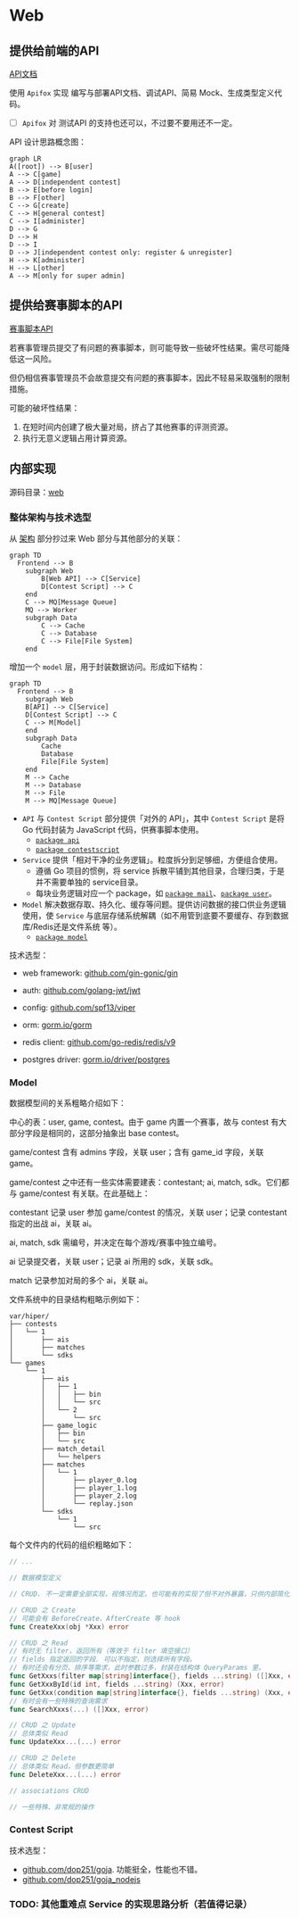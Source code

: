 # Web

## 提供给前端的API

[API文档](https://hiper-backend.apifox.cn)

使用 `Apifox` 实现 编写与部署API文档、调试API、简易 Mock、生成类型定义代码。

- [ ] `Apifox` 对 测试API 的支持也还可以，不过要不要用还不一定。

API 设计思路概念图：

```mermaid
graph LR
A([root]) --> B[user]
A --> C[game]
A --> D[independent contest]
B --> E[before login]
B --> F[other]
C --> G[create]
C --> H[general contest]
C --> I[administer]
D --> G
D --> H
D --> I
D --> J[independent contest only: register & unregister]
H --> K[administer]
H --> L[other]
A --> M[only for super admin]
```

## 提供给赛事脚本的API

[赛事脚本API](/user/local-admin/contest-script.md)

若赛事管理员提交了有问题的赛事脚本，则可能导致一些破坏性结果。需尽可能降低这一风险。

但仍相信赛事管理员不会故意提交有问题的赛事脚本，因此不轻易采取强制的限制措施。

可能的破坏性结果：

1. 在短时间内创建了极大量对局，挤占了其他赛事的评测资源。
2. 执行无意义逻辑占用计算资源。

## 内部实现

源码目录：[web](https://github.com/THUAI-ssast/hiper-backend/tree/main/web)

### 整体架构与技术选型

从 [架构](arch.zh.md) 部分抄过来 Web 部分与其他部分的关联：

```mermaid
graph TD
  Frontend --> B
    subgraph Web
		B[Web API] --> C[Service]
		D[Contest Script] --> C
    end
    C --> MQ[Message Queue]
    MQ --> Worker
    subgraph Data
		C --> Cache
		C --> Database
		C --> File[File System]
    end
```

增加一个 `model` 层，用于封装数据访问。形成如下结构：

```mermaid
graph TD
  Frontend --> B
    subgraph Web
    B[API] --> C[Service]
    D[Contest Script] --> C
	C --> M[Model]
    end
    subgraph Data
    	Cache
    	Database
    	File[File System]
    end
	M --> Cache
	M --> Database
	M --> File
    M --> MQ[Message Queue]
```

- `API` 与 `Contest Script` 部分提供「对外的 API」，其中 `Contest Script` 是将 Go 代码封装为 JavaScript 代码，供赛事脚本使用。
    - [`package api`](https://github.com/THUAI-ssast/hiper-backend/tree/main/web/api)
    - [`package contestscript`](https://github.com/THUAI-ssast/hiper-backend/tree/main/web/contestscript)
- `Service` 提供「相对干净的业务逻辑」。粒度拆分到足够细，方便组合使用。
    - 遵循 Go 项目的惯例，将 service 拆散平铺到其他目录，合理归类，于是并不需要单独的 service目录。
    - 每块业务逻辑对应一个 package，如 [`package mail`](https://github.com/THUAI-ssast/hiper-backend/tree/main/web/mail)、[`package user`](https://github.com/THUAI-ssast/hiper-backend/tree/main/web/user)。
- `Model` 解决数据存取、持久化、缓存等问题。提供访问数据的接口供业务逻辑使用，使 `Service` 与底层存储系统解耦（如不用管到底要不要缓存、存到数据库/Redis还是文件系统 等）。
    - [`package model`](https://github.com/THUAI-ssast/hiper-backend/tree/main/web/model)

技术选型：

- web framework: [github.com/gin-gonic/gin](https://github.com/gin-gonic/gin)
- auth: [github.com/golang-jwt/jwt](https://github.com/golang-jwt/jwt)

- config: [github.com/spf13/viper](https://github.com/spf13/viper)

- orm: [gorm.io/gorm](https://gorm.io/gorm)
- redis client: [github.com/go-redis/redis/v9](https://github.com/go-redis/redis/v9) 

- postgres driver: [gorm.io/driver/postgres](https://gorm.io/driver/postgres)

### Model

数据模型间的关系粗略介绍如下：

中心的表：user, game, contest。由于 game 内置一个赛事，故与 contest 有大部分字段是相同的，这部分抽象出 base contest。

game/contest 含有 admins 字段，关联 user；含有 game_id 字段，关联 game。

game/contest 之中还有一些实体需要建表：contestant; ai, match, sdk。它们都与 game/contest 有关联。在此基础上：

contestant 记录 user 参加 game/contest 的情况，关联 user；记录 contestant 指定的出战 ai，关联 ai。

ai, match, sdk 需编号，并决定在每个游戏/赛事中独立编号。

ai 记录提交者，关联 user；记录 ai 所用的 sdk，关联 sdk。

match 记录参加对局的多个 ai，关联 ai。

文件系统中的目录结构粗略示例如下：

```text
var/hiper/
├── contests
│   └── 1
│       ├── ais
│       ├── matches
│       └── sdks
└── games
    └── 1
        ├── ais
        │   ├── 1
        │   │   ├── bin
        │   │   └── src
        │   └── 2
        │       └── src
        ├── game_logic
        │   ├── bin
        │   └── src
        ├── match_detail
        │   └── helpers
        ├── matches
        │   └── 1
        │       ├── player_0.log
        │       ├── player_1.log
        │       ├── player_2.log
        │       └── replay.json
        └── sdks
            └── 1
                └── src
```

每个文件内的代码的组织粗略如下：

```go
// ...

// 数据模型定义

// CRUD. 不一定需要全部实现，视情况而定。也可能有的实现了但不对外暴露，只供内部简化代码。

// CRUD 之 Create
// 可能会有 BeforeCreate、AfterCreate 等 hook
func CreateXxx(obj *Xxx) error

// CRUD 之 Read
// 有时无 filter，返回所有（等效于 filter 填空接口）
// fields 指定返回的字段. 可以不指定，则选择所有字段。
// 有时还会有分页、排序等需求，此时参数过多，封装在结构体 QueryParams 里。
func GetXxxs(filter map[string]interface{}, fields ...string) ([]Xxx, error)
func GetXxxById(id int, fields ...string) (Xxx, error)
func GetXxx(condition map[string]interface{}, fields ...string) (Xxx, error)
// 有时会有一些特殊的查询需求
func SearchXxxs(...) ([]Xxx, error)

// CRUD 之 Update
// 总体类似 Read
func UpdateXxx...(...) error

// CRUD 之 Delete
// 总体类似 Read，但参数更简单
func DeleteXxx...(...) error

// associations CRUD

// 一些特殊、非常规的操作
```

### Contest Script

技术选型：

- [github.com/dop251/goja](https://github.com/dop251/goja). 功能挺全，性能也不错。
- [github.com/dop251/goja_nodejs](https://github.com/dop251/goja_nodejs)

### TODO: 其他重难点 Service 的实现思路分析（若值得记录）
